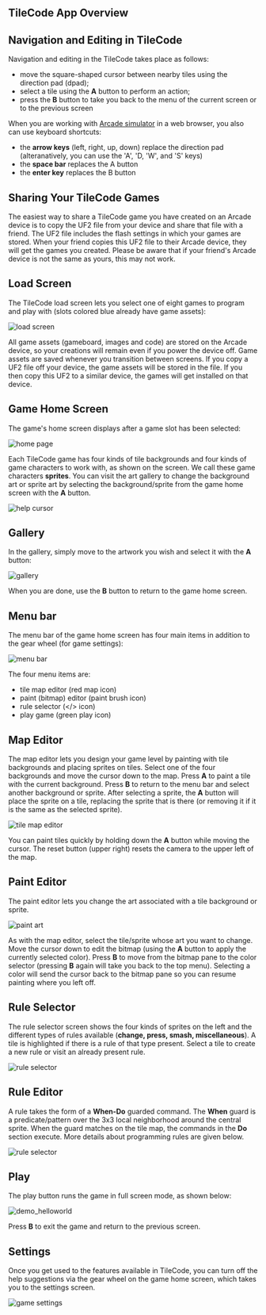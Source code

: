 ## TileCode App Overview

## Navigation and Editing in TileCode
 
Navigation and editing in the TileCode takes place as follows:
* move the square-shaped cursor between nearby tiles using the direction pad (dpad); 
* select a tile using the **A** button to perform an action; 
* press the **B** button to take you back to the menu of the current screen or to the previous screen

When you are working with [Arcade simulator](https://microsoft.github.io/tilecode) 
in a web browser, you also can use keyboard shortcuts:
* the **arrow keys** (left, right, up, down) replace the direction pad (alteranatively, you can use the 'A', 'D, 'W', and 'S' keys)
* the **space bar** replaces the A button
* the **enter key** replaces the B button

## Sharing Your TileCode Games

The easiest way to share a TileCode game you have created on an Arcade device is to copy 
the UF2 file from your device and share that file with a friend. The UF2 file includes the 
flash settings in which your games are stored. When your friend copies this UF2 file to 
their Arcade device, they will get the games you created. Please be aware that if your friend's 
Arcade device is not the same as yours, this may not work.

## Load Screen

The TileCode load screen lets you select one of eight games to program and play with 
(slots colored blue already have game assets):

![load screen](pics/loadScreen.gif)

All game assets (gameboard, images and code) are stored on the Arcade device, 
so your creations will remain even if you power the device off. Game assets are 
saved whenever you transition between screens. If you copy a UF2 file off your device, 
the game assets will be stored in the file. If you then copy this UF2 to a similar device, 
the games will get installed on that device. 

## Game Home Screen

The game's home screen displays after a game slot has been selected:

![home page](pics/homePage1.gif)

Each TileCode game has four kinds of tile backgrounds and four kinds of game characters 
to work with, as shown on the screen. We call these game characters **sprites**. You can 
visit the art gallery to change the background art or sprite art by selecting the 
background/sprite from the game home screen with the **A** button.

![help cursor](pics/helpGallery.gif)

## Gallery

In the gallery, simply move to the artwork you wish and select it with the **A** button:

![gallery](pics/gallery.gif)

When you are done, use the **B** button to return to the game home screen.

## Menu bar

The menu bar of the game home screen has four main items in addition to the gear wheel (for game settings): 

![menu bar](pics/menuOptions.png)

The four menu items are:
* tile map editor (red map icon)
* paint (bitmap) editor (paint brush icon) 
* rule selector (</> icon)
* play game (green play icon)


## Map Editor

The map editor lets you design your game level by painting with tile backgrounds 
and placing sprites on tiles. Select one of the four backgrounds and move the 
cursor down to the map. Press **A** to paint a tile with the current background. 
Press **B** to return to the menu bar and select another background or sprite. 
After selecting a sprite, the **A** button will place the sprite on a tile, 
replacing the sprite that is there (or removing it if it is the same as the selected sprite). 

![tile map editor](pics/map.GIF)

You can paint tiles quickly by holding down the **A** button while moving the cursor. 
The reset button (upper right) resets the camera to the upper left of the map.

## Paint Editor

The paint editor lets you change the art associated with a tile background or sprite.

![paint art](pics/paintSnake.gif)

 As with the map editor, select the tile/sprite whose art you want to change. Move the 
 cursor down to edit the bitmap (using the **A** button to apply the currently selected color). 
 Press **B** to move from the bitmap pane to the color selector (pressing **B** again will take 
 you back to the top menu).  Selecting a color will send the cursor back to the bitmap pane so 
 you can resume painting where you left off. 

## Rule Selector

The rule selector screen shows the four kinds of sprites on the left and the different types 
of rules available (**change, press, smash, miscellaneous**).  A tile is highlighted if there 
is a rule of that type present. Select a tile to create a new rule or visit an already present rule. 

![rule selector](pics/ruleSelector.gif)

## Rule Editor

A rule takes the form of a **When-Do** guarded command. The **When** guard is a predicate/pattern
over the 3x3 local neighborhood around the central sprite. When the guard matches on the tile map, 
the commands in the **Do** section execute. More details about programming rules are given below.

![rule selector](pics/ruleEditor.gif)

## Play

The play button runs the game in full screen mode, as shown below:

![demo_helloworld](pics/helloWorldDemo.gif)

Press **B** to exit the game and return to the previous screen. 

## Settings

Once you get used to the features available in TileCode, you can turn off the help suggestions 
via the gear wheel on the game home screen, which takes you to the settings screen.

![game settings](pics/gameSettings.gif)
